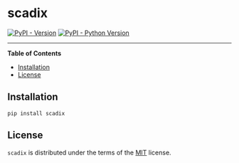 # scadix

[![PyPI - Version](https://img.shields.io/pypi/v/scadix.svg)](https://pypi.org/project/scadix)
[![PyPI - Python Version](https://img.shields.io/pypi/pyversions/scadix.svg)](https://pypi.org/project/scadix)

-----

**Table of Contents**

- [Installation](#installation)
- [License](#license)

## Installation

```console
pip install scadix
```

## License

`scadix` is distributed under the terms of the [MIT](https://spdx.org/licenses/MIT.html) license.

